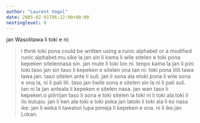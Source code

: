 ```yaml
---
author: "Laurent Vogel"
date: 2005-02-01T06:22:00+00:00
nestinglevel: 0
---
```

jan Wasolitawa li toki e ni:
> I think toki pona could be written using a runic alphabet or a
> modified runic alphabet.mu.sike la jan sin li kama li wile sitelen e toki pona kepeken sitelennasa sin. jan mute li toki lon ni. tenpo kama la jan li pini toki.taso jan sin taso li kepeken e sitelen ona tan ni: toki pona lilili tawa lawa jan. taso sitelen ante li suli. jan li sona ala etoki pona li wile sona e ona la, ni li pali lili. taso jan liwile sona e sitelen sin la ni li pali suli. tan ni la jan anteala li kepeken e sitelen nasa. jan wan taso li kepeken.o pilin!jan taso li sona e toki sitelen la toki ni li toki ala.toki li ilo kulupu. jan li ken ala toki e toki poka jan latoki li toki ala li ko nasa ike: jan li weka li tawalon lupa pimeja li kepeken e ona. ni li ike.jan Lokan.